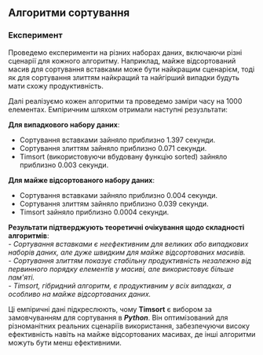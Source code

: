 ## Алгоритми сортування

### Експеримент

Проведемо експерименти на різних наборах даних, включаючи різні сценарії для кожного алгоритму. Наприклад, майже відсортований масив для сортування вставками може бути найкращим сценарієм, тоді як для сортування злиттям найкращий та найгірший випадки будуть мати схожу продуктивність.

Далі реалізуємо кожен алгоритми та проведемо заміри часу на 1000 елементах.
Емпіричним шляхом отримали наступні резузльтати:

**Для випадкового набору даних**:

- Сортування вставками зайняло приблизно 1.397 секунди.
- Сортування злиттям зайняло приблизно 0.071 секунди.
- Timsort (використовуючи вбудовану функцію sorted) зайняло приблизно 0.003 секунди.

**Для майже відсортованого набору даних**:

- Сортування вставками зайняло приблизно 0.004 секунди.
- Сортування злиттям зайняло приблизно 0.039 секунди.
- Timsort зайняло приблизно 0.0004 секунди.

**Результати підтверджують теоретичні очікування щодо складності алгоритмів**:  
_- Сортування вставками є неефективним для великих або випадкових наборів даних, але дуже швидким для майже відсортованих масивів._  
_- Сортування злиттям показує стабільну продуктивність незалежно від первинного порядку елементів у масиві, але використовує більше пам'яті._  
_- Timsort, гібридний алгоритм, є продуктивним у всіх випадках, а особливо на майже відсортованих даних._

Ці емпіричні дані підкреслюють, чому **Timsort** є вибором за замовчуванням для сортування в **_Python_**. Він оптимізований для різноманітних реальних сценаріїв використання, забезпечуючи високу ефективність навіть на майже відсортованих масивах, де інші алгоритми можуть бути менш ефективними.
